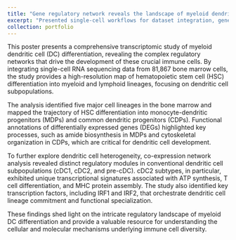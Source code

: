 ```yaml
---
title: "Gene regulatory network reveals the landscape of myeloid dendritic cell differentiation"
excerpt: "Presented single-cell workflows for dataset integration, gene regulatory networks, and DEG analysis in dendritic cell differentiation.<br/><br/><img src='/images/Poster_Myeloid_SYK.jpg'>"
collection: portfolio
---
```


This poster presents a comprehensive transcriptomic study of myeloid dendritic cell (DC) differentiation, revealing the complex regulatory networks that drive the development of these crucial immune cells. By integrating single-cell RNA sequencing data from 81,867 bone marrow cells, the study provides a high-resolution map of hematopoietic stem cell (HSC) differentiation into myeloid and lymphoid lineages, focusing on dendritic cell subpopulations.

The analysis identified five major cell lineages in the bone marrow and mapped the trajectory of HSC differentiation into monocyte-dendritic progenitors (MDPs) and common dendritic progenitors (CDPs). Functional annotations of differentially expressed genes (DEGs) highlighted key processes, such as amide biosynthesis in MDPs and cytoskeletal organization in CDPs, which are critical for dendritic cell development.

To further explore dendritic cell heterogeneity, co-expression network analysis revealed distinct regulatory modules in conventional dendritic cell subpopulations (cDC1, cDC2, and pre-cDC). cDC2 subtypes, in particular, exhibited unique transcriptional signatures associated with ATP synthesis, T cell differentiation, and MHC protein assembly. The study also identified key transcription factors, including IRF1 and IRF2, that orchestrate dendritic cell lineage commitment and functional specialization.

These findings shed light on the intricate regulatory landscape of myeloid DC differentiation and provide a valuable resource for understanding the cellular and molecular mechanisms underlying immune cell diversity.
